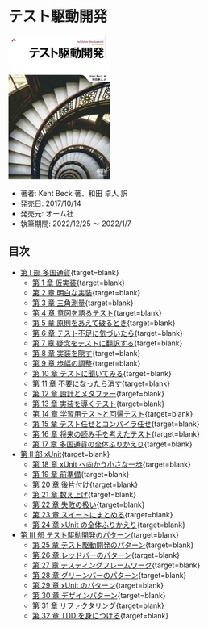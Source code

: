 # テスト駆動開発

<img src="./img/image.jpg" width="40%">

-   著者: Kent Beck 著、和田 卓人 訳
-   発売日: 2017/10/14
-   発売元: オーム社
-   執筆期間: 2022/12/25 ～ 2022/1/7

## 目次

-   [第 Ⅰ 部 多国通貨](010.the_money_example/index.md){target=blank}
    -   [第 1 章 仮実装](010.the_money_example/001.muiti_currency_money/index.md){target=blank}
    -   [第 2 章 明白な実装](010.the_money_example/002.degenerate_objects/index.md){target=blank}
    -   [第 3 章 三角測量](010.the_money_example/003.equality_for_all/index.md){target=blank}
    -   [第 4 章 意図を語るテスト](010.the_money_example/004.privacy/index.md){target=blank}
    -   [第 5 章 原則をあえて破るとき](010.the_money_example/005.franc-ly_speaking/index.md){target=blank}
    -   [第 6 章 テスト不足に気づいたら](010.the_money_example/006.equality_for_all_redux/index.md){target=blank}
    -   [第 7 章 疑念をテストに翻訳する](010.the_money_example/007.apples_and_oranges/index.md){target=blank}
    -   [第 8 章 実装を隠す](010.the_money_example/008.makin_objects/index.md){target=blank}
    -   [第 9 章 歩幅の調整](010.the_money_example/009.times_were_livin_in/index.md){target=blank}
    -   [第 10 章 テストに聞いてみる](010.the_money_example/010.interesting_times/index.md){target=blank}
    -   [第 11 章 不要になったら消す](010.the_money_example/011.the_roof_of_all_evil/index.md){target=blank}
    -   [第 12 章 設計とメタファー](010.the_money_example/012.addition_finally/index.md){target=blank}
    -   [第 13 章 実装を導くテスト](010.the_money_example/013.make_it/index.md){target=blank}
    -   [第 14 章 学習用テストと回帰テスト](010.the_money_example/014.change/index.md){target=blank}
    -   [第 15 章 テスト任せとコンパイラ任せ](010.the_money_example/015.mixed_currencies/index.md){target=blank}
    -   [第 16 章 将来の読み手を考えたテスト](010.the_money_example/016.abstraction_finally/index.md){target=blank}
    -   [第 17 章 多国通貨の全体ふりかえり](010.the_money_example/017.money_retrospective/index.md){target=blank}
-   [第 Ⅱ 部 xUnit](020.the_xUnit_example/index.md){target=blank}
    -   [第 18 章 xUnit へ向かう小さな一歩](020.the_xUnit_example/018.first_steps_to_xunit/index.md){target=blank}
    -   [第 19 章 前準備](020.the_xUnit_example/019.set_the_table/index.md){target=blank}
    -   [第 20 章 後片付け](020.the_xUnit_example/020.cleaning_up_after/index.md){target=blank}
    -   [第 21 章 数え上げ](020.the_xUnit_example/021.counting/index.md){target=blank}
    -   [第 22 章 失敗の扱い](020.the_xUnit_example/022.dealing_with_failure/index.md){target=blank}
    -   [第 23 章 スイートにまとめる](020.the_xUnit_example/023.how_suite_it_is/index.md){target=blank}
    -   [第 24 章 xUnit の全体ふりかえり](020.the_xUnit_example/024.xunit_retrospective/index.md){target=blank}
-   [第 Ⅲ 部 テスト駆動開発のパターン](030.patterns_for_test_driven_development/index.md){target=blank}
    -   [第 25 章 テスト駆動開発のパターン](030.patterns_for_test_driven_development/025.test_driven_development_patterns/index.md){target=blank}
    -   [第 26 章 レッドバーのパターン](030.patterns_for_test_driven_development/026.red_bar_patterns/index.md){target=blank}
    -   [第 27 章 テスティングフレームワーク](030.patterns_for_test_driven_development/027.testing_patterns/index.md){target=blank}
    -   [第 28 章 グリーンバーのパターン](030.patterns_for_test_driven_development/028.green_bar_patterns/index.md){target=blank}
    -   [第 29 章 xUnit のパターン](030.patterns_for_test_driven_development/029.xunit_patterns/index.md){target=blank}
    -   [第 30 章 デザインパターン](030.patterns_for_test_driven_development/030.design_patterns/index.md){target=blank}
    -   [第 31 章 リファクタリング](030.patterns_for_test_driven_development/031.refactoring/index.md){target=blank}
    -   [第 32 章 TDD を身につける](030.patterns_for_test_driven_development/032.mastering_tdd/index.md){target=blank}

